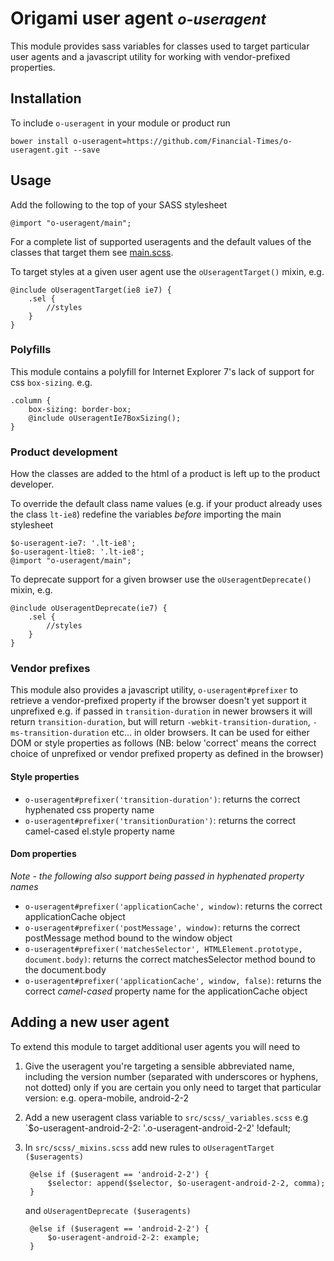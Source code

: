 # Origami user agent <small>*o-useragent*</small>

This module provides sass variables for classes used to target particular user agents and a javascript utility for working with vendor-prefixed properties.

## Installation

To include `o-useragent` in your module or product run

	bower install o-useragent=https://github.com/Financial-Times/o-useragent.git --save

## Usage

Add the following to the top of your SASS stylesheet

	@import "o-useragent/main";  

For a complete list of supported useragents and the default values of the classes that target them see [main.scss](https://github.com/Financial-Times/o-useragent/blob/master/src/scss/_variables.scss).

To target styles at a given user agent use the `oUseragentTarget()` mixin, e.g.

	@include oUseragentTarget(ie8 ie7) {
		.sel {
			//styles
		}
	}

### Polyfills
This module contains a polyfill for Internet Explorer 7's lack of support for css `box-sizing`. e.g.

    .column {
		box-sizing: border-box;
		@include oUseragentIe7BoxSizing();
    }

### Product development
How the classes are added to the html of a product is left up to the product developer.

To override the default class name values (e.g. if your product already uses the class `lt-ie8`) redefine the variables *before* importing the main stylesheet

	$o-useragent-ie7: '.lt-ie8';
	$o-useragent-ltie8: '.lt-ie8';
	@import "o-useragent/main";

To deprecate support for a given browser use the `oUseragentDeprecate()` mixin, e.g.

	@include oUseragentDeprecate(ie7) {
		.sel {
			//styles
		}
	}

### Vendor prefixes
This module also provides a javascript utility, `o-useragent#prefixer` to retrieve a vendor-prefixed property if the browser doesn't yet support it unprefixed e.g. if passed in `transition-duration` in newer browsers it will return `transition-duration`, but will return `-webkit-transition-duration`, `-ms-transition-duration` etc... in older browsers. It can be used for either DOM or style properties as follows (NB: below 'correct' means the correct choice of unprefixed or vendor prefixed property as defined in the browser)

#### Style properties
* `o-useragent#prefixer('transition-duration')`: returns the correct hyphenated css property name
* `o-useragent#prefixer('transitionDuration')`: returns the correct camel-cased el.style property name

#### Dom properties
*Note - the following also support being passed in hyphenated property names*

* `o-useragent#prefixer('applicationCache', window)`: returns the correct applicationCache object
* `o-useragent#prefixer('postMessage', window)`: returns the correct postMessage method bound to the window object
* `o-useragent#prefixer('matchesSelector', HTMLElement.prototype, document.body)`: returns the correct matchesSelector method bound to the document.body
* `o-useragent#prefixer('applicationCache', window, false)`: returns the correct *camel-cased* property name for the applicationCache object



## Adding a new user agent

To extend this module to target additional user agents you will need to 

1. Give the useragent you're targeting a sensible abbreviated name, including the version number (separated with underscores or hyphens, not dotted) only if you are certain you only need to target that particular version: e.g. opera-mobile, android-2-2	
2. Add a new useragent class variable to `src/scss/_variables.scss` e.g `$o-useragent-android-2-2: '.o-useragent-android-2-2' !default; 
3. In `src/scss/_mixins.scss` add new rules to `oUseragentTarget ($useragents)`

	    @else if ($useragent == 'android-2-2') {
			$selector: append($selector, $o-useragent-android-2-2, comma);
		}

	and `oUseragentDeprecate ($useragents)`

		@else if ($useragent == 'android-2-2') {
			$o-useragent-android-2-2: example;
		}
